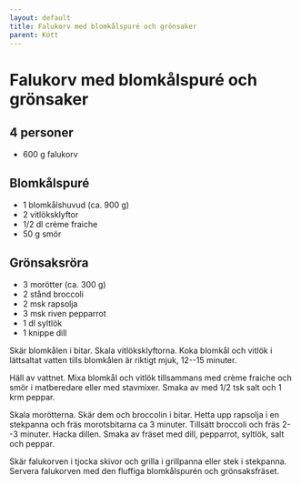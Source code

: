 ```yaml
---
layout: default
title: Falukorv med blomkålspuré och grönsaker
parent: Kött
---
```

# Falukorv med blomkålspuré och grönsaker

## 4 personer


-   600 g falukorv

## Blomkålspuré

-   1 blomkålshuvud (ca. 900 g)
-   2 vitlöksklyftor
-   1/2 dl crème fraiche
-   50 g smör

## Grönsaksröra

-   3 morötter (ca. 300 g)
-   2 stånd broccoli
-   2 msk rapsolja
-   3 msk riven pepparrot
-   1 dl syltlök
-   1 knippe dill


Skär blomkålen i bitar. Skala vitlöksklyftorna. Koka blomkål och vitlök
i lättsaltat vatten tills blomkålen är riktigt mjuk, 12--15 minuter.

Häll av vattnet. Mixa blomkål och vitlök tillsammans med crème fraiche
och smör i matberedare eller med stavmixer. Smaka av med 1/2 tsk salt
och 1 krm peppar.

Skala morötterna. Skär dem och broccolin i bitar. Hetta upp rapsolja i
en stekpanna och fräs morotsbitarna ca 3 minuter. Tillsätt broccoli och
fräs 2--3 minuter. Hacka dillen. Smaka av fräset med dill, pepparrot,
syltlök, salt och peppar.

Skär falukorven i tjocka skivor och grilla i grillpanna eller stek i
stekpanna. Servera falukorven med den fluffiga blomkålspurén och
grönsaksfräset.
